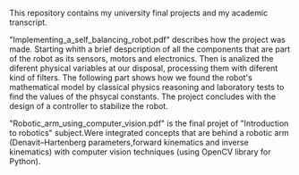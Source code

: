 This repository contains my university final projects and my academic transcript.

"Implementing_a_self_balancing_robot.pdf" describes how the project was made.
Starting whith a brief despcription of all the components that are part of the robot as its sensors, motors and electronics. Then is analized the diferent physical variables at our disposal, processing them with diferent kind of filters.
The following part shows how we found the robot's mathematical model by classical physics reasoning and laboratory tests to find the values of the phsycal constants. 
The project concludes with the design of a controller to stabilize the robot.

"Robotic_arm_using_computer_vision.pdf" is the final projet of "Introduction to robotics" subject.Were integrated concepts that are behind a robotic arm (Denavit–Hartenberg parameters,forward kinematics and inverse kinematics) with computer vision techniques (using OpenCV library for Python).